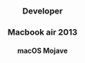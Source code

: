 <div align="center">
  <h3>Developer</h3>
  <h3>Macbook air 2013</h3>
  <h4>macOS Mojave</h4>
</div>

